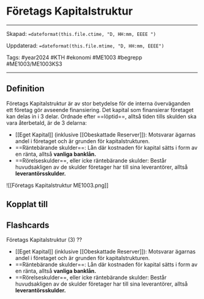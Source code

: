 # Företags Kapitalstruktur

---

Skapad: `=dateformat(this.file.ctime, "D, HH:mm, EEEE ")`

Uppdaterad: `=dateformat(this.file.mtime, "D, HH:mm, EEEE")`

Tags: #year2024 #KTH #ekonomi #ME1003 #begrepp #ME1003/ME1003KS3

---

## Definition

Företags Kapitalstruktur är av stor betydelse för de interna överväganden ett företag gör avseende finansiering. Det kapital som finansierar företaget kan delas in i 3 delar. Ordnade efter ==löptid==, alltså tiden tills skulden ska vara återbetald, är de 3 delarna:

- [[Eget Kapital]] (inklusive [[Obeskattade Reserver]]): Motsvarar ägarnas andel i företaget och är grunden för kapitalstrukturen.
- ==Räntebärande skulder==: Lån där kostnaden för kapital sätts i form av en ränta, alltså **vanliga banklån.**
- ==Rörelseskulder==, eller icke räntebärande skulder: Består huvudsakligen av de skulder företager har till sina leverantörer, alltså **leverantörsskulder.**

![[Företags Kapitalstruktur ME1003.png]]

## Kopplat till

## Flashcards

Företags Kapitalstruktur (3)
??
- [[Eget Kapital]] (inklusive [[Obeskattade Reserver]]): Motsvarar ägarnas andel i företaget och är grunden för kapitalstrukturen.
- ==Räntebärande skulder==: Lån där kostnaden för kapital sätts i form av en ränta, alltså **vanliga banklån.**
- ==Rörelseskulder==, eller icke räntebärande skulder: Består huvudsakligen av de skulder företager har till sina leverantörer, alltså **leverantörsskulder.**
<!--SR:!2024-03-09,3,250!2024-03-16,10,270-->
